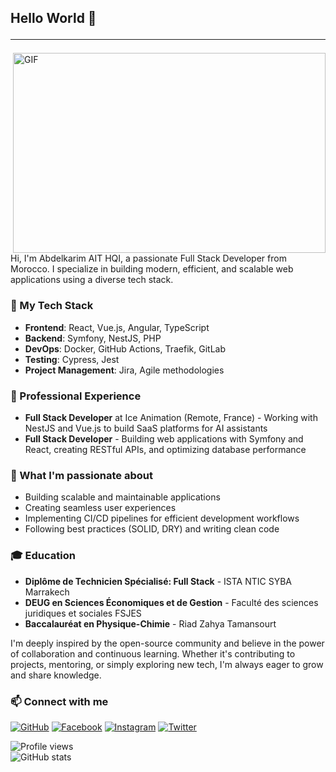 ## Hello World 👋<hr/>
<img align="right" alt="GIF" src="https://github.com/ait-79i/images/blob/main/mine.gif" width="500" height="320" />

Hi, I'm Abdelkarim AIT HQI, a passionate Full Stack Developer from Morocco. I specialize in building modern, efficient, and scalable web applications using a diverse tech stack.

### 🚀 My Tech Stack
- **Frontend**: React, Vue.js, Angular, TypeScript
- **Backend**: Symfony, NestJS, PHP
- **DevOps**: Docker, GitHub Actions, Traefik, GitLab
- **Testing**: Cypress, Jest
- **Project Management**: Jira, Agile methodologies

### 💼 Professional Experience
- **Full Stack Developer** at Ice Animation (Remote, France) - Working with NestJS and Vue.js to build SaaS platforms for AI assistants
- **Full Stack Developer** - Building web applications with Symfony and React, creating RESTful APIs, and optimizing database performance

### 🌱 What I'm passionate about
- Building scalable and maintainable applications
- Creating seamless user experiences
- Implementing CI/CD pipelines for efficient development workflows
- Following best practices (SOLID, DRY) and writing clean code

### 🎓 Education
- **Diplôme de Technicien Spécialisé: Full Stack** - ISTA NTIC SYBA Marrakech
- **DEUG en Sciences Économiques et de Gestion** - Faculté des sciences juridiques et sociales FSJES
- **Baccalauréat en Physique-Chimie** - Riad Zahya Tamansourt

I'm deeply inspired by the open-source community and believe in the power of collaboration and continuous learning. Whether it's contributing to projects, mentoring, or simply exploring new tech, I'm always eager to grow and share knowledge.

### 📫 Connect with me

[![GitHub](https://img.shields.io/badge/GitHub-100000?style=for-the-badge&logo=github&logoColor=white)](https://github.com/ait-79i)
[![Facebook](https://img.shields.io/badge/Facebook-1877F2?style=for-the-badge&logo=facebook&logoColor=white)](https://www.facebook.com/100009116640205)
[![Instagram](https://img.shields.io/badge/Instagram-E4405F?style=for-the-badge&logo=instagram&logoColor=white)](https://www.instagram.com/ait79i/)
[![Twitter](https://img.shields.io/badge/Twitter-1DA1F2?style=for-the-badge&logo=twitter&logoColor=white)](https://twitter.com/@ait_79i)

![Profile views](https://komarev.com/ghpvc/?username=ait-79i&color=green) 
<br/>
![GitHub stats](https://github-readme-stats.vercel.app/api?username=ait-79i&show_icons=true) 
